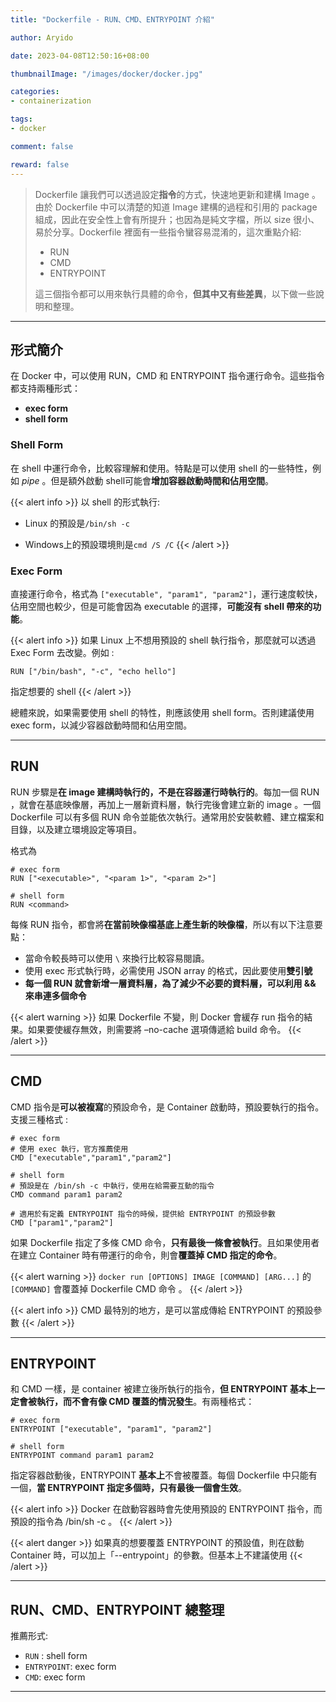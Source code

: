 ```yaml
---
title: "Dockerfile - RUN、CMD、ENTRYPOINT 介紹"

author: Aryido

date: 2023-04-08T12:50:16+08:00

thumbnailImage: "/images/docker/docker.jpg"

categories:
- containerization

tags:
- docker

comment: false

reward: false
---
```

<!--BODY-->
> Dockerfile 讓我們可以透過設定**指令**的方式，快速地更新和建構 Image 。由於 Dockerfile 中可以清楚的知道 Image 建構的過程和引用的 package 組成，因此在安全性上會有所提升；也因為是純文字檔，所以 size 很小、易於分享。Dockerfile 裡面有一些指令蠻容易混淆的，這次重點介紹:
> - RUN
> - CMD
> - ENTRYPOINT
>
> 這三個指令都可以用來執行具體的命令，**但其中又有些差異**，以下做一些說明和整理。
>
<!--more-->

---

## 形式簡介

在 Docker 中，可以使用 RUN，CMD 和 ENTRYPOINT 指令運行命令。這些指令都支持兩種形式：
- **exec form**
- **shell form**

### Shell Form
在 shell 中運行命令，比較容理解和使用。特點是可以使用 shell 的一些特性，例如 *pipe* 。但是額外啟動 shell可能會**增加容器啟動時間和佔用空間**。

{{< alert info >}}
以 shell 的形式執行:
- Linux 的預設是```/bin/sh -c```

- Windows上的預設環境則是```cmd /S /C```
{{< /alert >}}

### Exec Form
直接運行命令，格式為 ```["executable", "param1", "param2"]```，運行速度較快，佔用空間也較少，但是可能會因為 executable 的選擇，**可能沒有 shell 帶來的功能**。

{{< alert info >}}
如果 Linux 上不想用預設的 shell 執行指令，那麼就可以透過 Exec Form 去改變。例如 :

```RUN ["/bin/bash", "-c", "echo hello"]```

指定想要的 shell
{{< /alert >}}

總體來說，如果需要使用 shell 的特性，則應該使用 shell form。否則建議使用 exec form，以減少容器啟動時間和佔用空間。

---

## RUN
RUN 步驟是**在 image 建構時執行的，不是在容器運行時執行的**。每加一個 RUN ，就會在基底映像層，再加上一層新資料層，執行完後會建立新的 image 。一個 Dockerfile 可以有多個 RUN 命令並能依次執行。通常用於安裝軟體、建立檔案和目錄，以及建立環境設定等項目。

格式為

```Docker
# exec form
RUN ["<executable>", "<param 1>", "<param 2>"]

# shell form
RUN <command>
```

每條 RUN 指令，都會將**在當前映像檔基底上產生新的映像檔**，所以有以下注意要點：
- 當命令較長時可以使用 ```\``` 來換行比較容易閱讀。
- 使用 exec 形式執行時，必需使用 JSON array 的格式，因此要使用**雙引號**
- **每一個 RUN 就會新增一層資料層，為了減少不必要的資料層，可以利用 && 來串連多個命令**

{{< alert warning >}}
如果 Dockerfile 不變，則 Docker 會緩存 run 指令的結果。如果要使緩存無效，則需要將 –no-cache 選項傳遞給 build 命令。
{{< /alert >}}

---

## CMD
CMD 指令是**可以被複寫**的預設命令，是 Container 啟動時，預設要執行的指令。支援三種格式 :

```Docker
# exec form
# 使用 exec 執行，官方推薦使用
CMD ["executable","param1","param2"]

# shell form
# 預設是在 /bin/sh -c 中執行，使用在給需要互動的指令
CMD command param1 param2

# 適用於有定義 ENTRYPOINT 指令的時候，提供給 ENTRYPOINT 的預設參數
CMD ["param1","param2"]

```

如果 Dockerfile 指定了多條 CMD 命令，**只有最後一條會被執行**。且如果使用者在建立 Container 時有帶運行的命令，則會**覆蓋掉 CMD 指定的命令**。

{{< alert warning >}}
```docker run [OPTIONS] IMAGE [COMMAND] [ARG...]``` 的 ```[COMMAND]``` 會覆蓋掉 Dockerfile CMD 命令 。
{{< /alert >}}

{{< alert info >}}
CMD 最特別的地方，是可以當成傳給 ENTRYPOINT 的預設參數
{{< /alert >}}

---

## ENTRYPOINT
和 CMD 一樣，是 container 被建立後所執行的指令，**但 ENTRYPOINT 基本上一定會被執行，而不會有像 CMD 覆蓋的情況發生**。有兩種格式：
```Docker
# exec form
ENTRYPOINT ["executable", "param1", "param2"]

# shell form
ENTRYPOINT command param1 param2
```

指定容器啟動後，ENTRYPOINT **基本上**不會被覆蓋。每個 Dockerfile 中只能有一個，**當 ENTRYPOINT 指定多個時，只有最後一個會生效**。

{{< alert info >}}
Docker 在啟動容器時會先使用預設的 ENTRYPOINT 指令，而預設的指令為 /bin/sh -c 。
{{< /alert >}}

{{< alert danger >}}
如果真的想要覆蓋 ENTRYPOINT 的預設值，則在啟動 Container 時，可以加上「--entrypoint」的參數。但基本上不建議使用
{{< /alert >}}

---

## RUN、CMD、ENTRYPOINT 總整理
推薦形式:
- ```RUN``` : shell form
- ```ENTRYPOINT```: exec form
- ```CMD```: exec form

---
